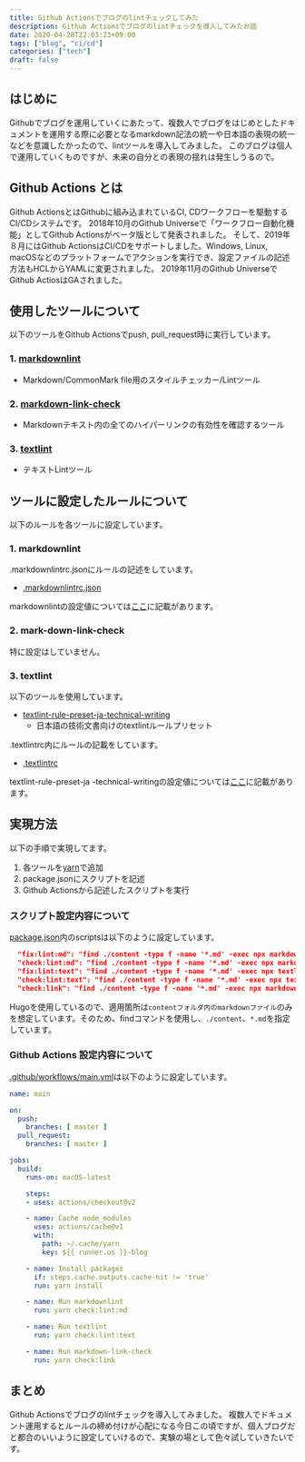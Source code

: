 ```yaml
---
title: Github Actionsでブログのlintチェックしてみた
description: Github Actionsでブログのlintチェックを導入してみたお話
date: 2020-04-28T22:03:23+09:00
tags: ["blog", "ci/cd"]
categories: ["tech"]
draft: false
---
```


## はじめに

Githubでブログを運用していくにあたって、複数人でブログをはじめとしたドキュメントを運用する際に必要となるmarkdown記法の統一や日本語の表現の統一などを意識したかったので、lintツールを導入してみました。
このブログは個人で運用していくものですが、未来の自分との表現の揺れは発生しうるので。

## Github Actions とは

Github ActionsとはGithubに組み込まれているCI, CDワークフローを駆動するCI/CDシステムです。
2018年10月のGithub Universeで「ワークフロー自動化機能」としてGithub Actionsがベータ版として発表されました。
そして、2019年８月にはGithub ActionsはCI/CDをサポートしました。Windows, Linux, macOSなどのプラットフォームでアクションを実行でき、設定ファイルの記述方法もHCLからYAMLに変更されました。
2019年11月のGithub UniverseでGithub ActiosはGAされました。

## 使用したツールについて

以下のツールをGithub Actionsでpush, pull_request時に実行しています。

### 1. [markdownlint](https://github.com/DavidAnson/markdownlint)

* Markdown/CommonMark file用のスタイルチェッカー/Lintツール

### 2. [markdown-link-check](https://github.com/tcort/markdown-link-check)

* Markdownテキスト内の全てのハイパーリンクの有効性を確認するツール

### 3. [textlint](https://github.com/textlint/textlint)

* テキストLintツール

## ツールに設定したルールについて

以下のルールを各ツールに設定しています。

### 1. markdownlint

.markdownlintrc.jsonにルールの記述をしています。

* [.markdownlintrc.json](https://github.com/grimoh/blog/blob/master/.markdownlintrc.json)

markdownlintの設定値については[ここ](https://github.com/DavidAnson/markdownlint/blob/master/doc/Rules.md)に記載があります。

### 2. mark-down-link-check

特に設定はしていません。

### 3. textlint

以下のツールを使用しています。

* [textlint-rule-preset-ja-technical-writing](https://github.com/textlint-ja/textlint-rule-preset-ja-technical-writing)
  * 日本語の技術文書向けのtextlintルールプリセット

.textlintrc内にルールの記載をしています。

* [.textlintrc](https://github.com/grimoh/blog/blob/master/.textlintrc)

textlint-rule-preset-ja -technical-writingの設定値については[ここ](https://github.com/textlint-ja/textlint-rule-preset-ja-technical-writing#%E3%83%AB%E3%83%BC%E3%83%AB%E4%B8%80%E8%A6%A7)に記載があります。

## 実現方法

以下の手順で実現してます。

1. 各ツールを[yarn](https://classic.yarnpkg.com/en)で追加
1. package.jsonにスクリプトを記述
1. Github Actionsから記述したスクリプトを実行

### スクリプト設定内容について

[package.json](https://github.com/grimoh/blog/blob/master/package.json)内のscriptsは以下のように設定しています。

```json
  "fix:lint:md": "find ./content -type f -name '*.md' -exec npx markdownlint --config .markdownlintrc.json --fix {} \\;",
  "check:lint:md": "find ./content -type f -name '*.md' -exec npx markdownlint --config .markdownlintrc.json {} \\;",
  "fix:lint:text": "find ./content -type f -name '*.md' -exec npx textlint --fix {} \\;",
  "check:lint:text": "find ./content -type f -name '*.md' -exec npx textlint {} \\;",
  "check:link": "find ./content -type f -name '*.md' -exec npx markdown-link-check {} \\;"
```

Hugoを使用しているので、適用箇所は`contentフォルダ内のmarkdownファイル`のみを想定しています。そのため、findコマンドを使用し、`./content`、`*.md`を指定しています。

### Github Actions 設定内容について

[.github/workflows/main.yml](https://github.com/grimoh/blog/blob/master/.github/workflows/main.yml)は以下のように設定しています。

```yaml
name: main

on:
  push:
    branches: [ master ]
  pull_request:
    branches: [ master ]

jobs:
  build:
    runs-on: macOS-latest

    steps:
    - uses: actions/checkout@v2

    - name: Cache node_modules
      uses: actions/cache@v1
      with:
        path: ~/.cache/yarn
        key: ${{ runner.os }}-blog

    - name: Install packages
      if: steps.cache.outputs.cache-hit != 'true'
      run: yarn install

    - name: Run markdownlint
      run: yarn check:lint:md

    - name: Run textlint
      run: yarn check:lint:text

    - name: Run markdown-link-check
      run: yarn check:link
```

## まとめ

Github Actionsでブログのlintチェックを導入してみました。
複数人でドキュメント運用するとルールの締め付けが心配になる今日この頃ですが、個人ブログだと都合のいいように設定していけるので、実験の場として色々試していきたいです。
